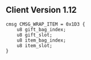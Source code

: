 ## Client Version 1.12

```rust,ignore
cmsg CMSG_WRAP_ITEM = 0x1D3 {
    u8 gift_bag_index;    
    u8 gift_slot;    
    u8 item_bag_index;    
    u8 item_slot;    
}

```

